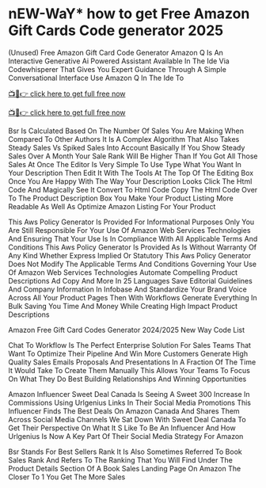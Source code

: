 # nEW-WaY* how to get  Free Amazon Gift Cards Code generator 2025

(Unused) Free Amazon Gift Card Code Generator Amazon Q Is An Interactive Generative Ai Powered Assistant Available In The Ide Via Codewhisperer That Gives You Expert Guidance Through A Simple Conversational Interface Use Amazon Q In The Ide To

[📺📱👉 click here to get full free now](https://appbitly.com/juAHj)

[📺📱👉 click here to get full free now](https://appbitly.com/juAHj)

Bsr Is Calculated Based On The Number Of Sales You Are Making When Compared To Other Authors It Is A Complex Algorithm That Also Takes Steady Sales Vs Spiked Sales Into Account Basically If You Show Steady Sales Over A Month Your Sale Rank Will Be Higher Than If You Got All Those Sales At Once The Editor Is Very Simple To Use Type What You Want In Your Description Then Edit It With The Tools At The Top Of The Editing Box Once You Are Happy With The Way Your Description Looks Click The Html Code And Magically See It Convert To Html Code Copy The Html Code Over To The Product Description Box You Make Your Product Listing More Readable As Well As Optimize Amazon Listing For Your Product

This Aws Policy Generator Is Provided For Informational Purposes Only You Are Still Responsible For Your Use Of Amazon Web Services Technologies And Ensuring That Your Use Is In Compliance With All Applicable Terms And Conditions This Aws Policy Generator Is Provided As Is Without Warranty Of Any Kind Whether Express Implied Or Statutory This Aws Policy Generator Does Not Modify The Applicable Terms And Conditions Governing Your Use Of Amazon Web Services Technologies Automate Compelling Product Descriptions Ad Copy And More In 25 Languages Save Editorial Guidelines And Company Information In Infobase And Standardize Your Brand Voice Across All Your Product Pages Then With Workflows Generate Everything In Bulk Saving You Time And Money While Creating High Impact Product Descriptions

Amazon Free Gift Card Codes Generator 2024/2025 New Way Code List

Chat To Workflow Is The Perfect Enterprise Solution For Sales Teams That Want To Optimize Their Pipeline And Win More Customers Generate High Quality Sales Emails Proposals And Presentations In A Fraction Of The Time It Would Take To Create Them Manually This Allows Your Teams To Focus On What They Do Best Building Relationships And Winning Opportunities

Amazon Influencer Sweet Deal Canada Is Seeing A Sweet 300 Increase In Commissions Using Urlgenius Links In Their Social Media Promotions This Influencer Finds The Best Deals On Amazon Canada And Shares Them Across Social Media Channels We Sat Down With Sweet Deal Canada To Get Their Perspective On What It S Like To Be An Influencer And How Urlgenius Is Now A Key Part Of Their Social Media Strategy For Amazon

Bsr Stands For Best Sellers Rank It Is Also Sometimes Referred To Book Sales Rank And Refers To The Ranking That You Will Find Under The Product Details Section Of A Book Sales Landing Page On Amazon The Closer To 1 You Get The More Sales

